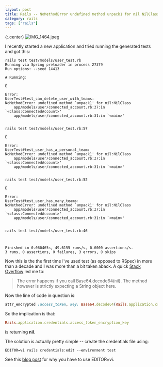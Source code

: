 ```yaml
---
layout: post
title: Rails -- NoMethodError undefined method unpack1 for nil NilClass
category: rails
tags: ["rails"]
---
```

{:.center}
![IMG_1464.jpeg](/blog/assets/IMG_1464.jpeg)

I recently started a new application and tried running the generated tests and got this:

    rails test test/models/user_test.rb
    Running via Spring preloader in process 27379
    Run options: --seed 14413

    # Running:

    E

    Error:
    UserTest#test_can_delete_user_with_teams:
    NoMethodError: undefined method `unpack1' for nil:NilClass
        app/models/user/connected_account.rb:37:in `<class:ConnectedAccount>'
        app/models/user/connected_account.rb:31:in `<main>'


    rails test test/models/user_test.rb:57

    E

    Error:
    UserTest#test_user_has_a_personal_team:
    NoMethodError: undefined method `unpack1' for nil:NilClass
        app/models/user/connected_account.rb:37:in `<class:ConnectedAccount>'
        app/models/user/connected_account.rb:31:in `<main>'


    rails test test/models/user_test.rb:52

    E

    Error:
    UserTest#test_user_has_many_teams:
    NoMethodError: undefined method `unpack1' for nil:NilClass
        app/models/user/connected_account.rb:37:in `<class:ConnectedAccount>'
        app/models/user/connected_account.rb:31:in `<main>'


    rails test test/models/user_test.rb:46



    Finished in 0.060465s, 49.6155 runs/s, 0.0000 assertions/s.
    3 runs, 0 assertions, 0 failures, 3 errors, 0 skips

Now this is the the first time I've used test (as opposed to RSpec) in more than a decade and I was more than a bit taken aback.  A quick [Stack Overflow](https://stackoverflow.com/questions/57197682/in-decode64-undefined-method-unpack1-for-nilnilclass-nomethoderror) led me to:

> The error happens if you call Base64.decode64(nil). The method however is strictly expecting a String object here.

Now the line of code in question is:

```ruby
attr_encrypted :access_token, key: Base64.decode64(Rails.application.credentials.access_token_encryption_key)
```

So the implication is that:

```ruby
Rails.application.credentials.access_token_encryption_key
```

is returning **nil**.  

The solution is actually pretty simple -- create the credentials file using:

    EDITOR=vi rails credentials:edit --environment test

See this [blog post](https://fuzzyblog.io/blog/rails/2020/01/24/when-rails-credentials-edit-won-t-save-your-credentials.html) for why you have to use EDITOR=vi.